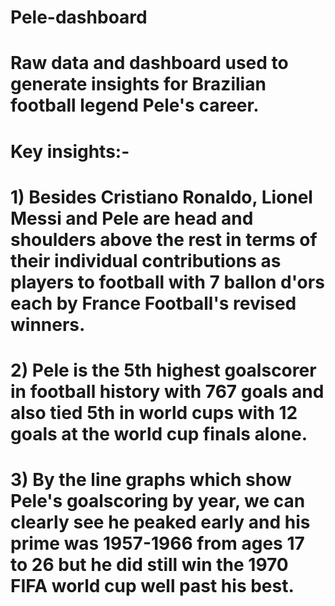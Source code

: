 # Pele-dashboard
# Raw data and dashboard used to generate insights for Brazilian football legend Pele's career.
# Key insights:-
# 1) Besides Cristiano Ronaldo, Lionel Messi and Pele are head and shoulders above the rest in terms of their individual contributions as players to football with 7 ballon d'ors each by France Football's revised winners.
# 2) Pele is the 5th highest goalscorer in football history with 767 goals and also tied 5th in world cups with 12 goals at the world cup finals alone.
# 3) By the line graphs which show Pele's goalscoring by year, we can clearly see he peaked early and his prime was 1957-1966 from ages 17 to 26 but he did still win the 1970 FIFA world cup well past his best.
